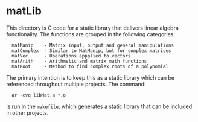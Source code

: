 
matLib
======

This directory is C code for a static library that delivers linear 
algebra functionality.  The functions are grouped in the following 
categories:

      matManip    - Matrix input, output and general manipulations
      matComplex  - Similar to MatManip, but for complex matrices
      matVec      - Operations appplied to vectors
      matArith    - Arithmetic and matrix math functions
      matRoot     - Method to find complex roots of a polynomial

The primary intention is to keep this as a static library which 
can be referenced throughout multiple projects.  The command:

      ar -cvq libMat.a *.o

is run in the <code>makefile</code>, which generates a static 
library that can be included in other projects. 


<!--
    MatProp   - Properties of a matrix
    MatDecomp - Useful matrix decompositions
-->



